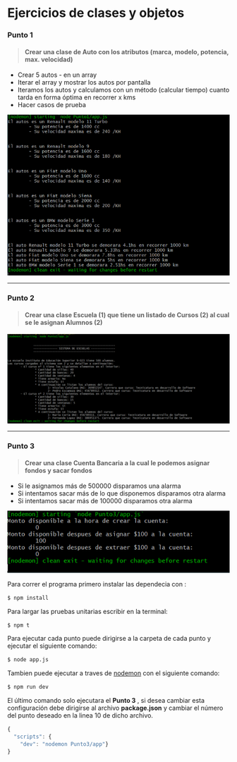 # Ejercicios de clases y objetos

### Punto 1
> #### Crear una clase de Auto con los atributos (marca, modelo, potencia, max. velocidad)
- Crear 5 autos - en un array
- Iterar el array y mostrar los autos por pantalla
- Iteramos los autos y calculamos con un método (calcular tiempo) cuanto tarda en forma óptima en recorrer x kms
- Hacer casos de prueba

![Punto 1](https://raw.githubusercontent.com/NicolasCatalanoIES/Ejercicio2/main/img/Punto1.PNG)

---
### Punto 2
> #### Crear una clase Escuela (1) que tiene un listado de Cursos (2) al cual se le asignan Alumnos (2)

![Punto 2](https://raw.githubusercontent.com/NicolasCatalanoIES/Ejercicio2/main/img/Punto2.PNG)

---

### Punto 3
> #### Crear una clase Cuenta Bancaria a la cual le podemos asignar fondos y sacar fondos
- Si le asignamos más de 500000 disparamos una alarma
- Si intentamos sacar más de lo que disponemos disparamos otra alarma
- Si intentamos sacar más de 100000 disparamos otra alarma

![Punto 3](https://raw.githubusercontent.com/NicolasCatalanoIES/Ejercicio2/main/img/Punto3.PNG)


Para correr el programa primero instalar las dependecia con :
```bash
$ npm install
```
Para largar las pruebas unitarias escribir en la terminal:
```bash
$ npm t
```
Para ejecutar cada punto puede dirigirse a la carpeta de cada punto y ejecutar el siguiente comando: 
```bash
$ node app.js
```
Tambien puede ejecutar a traves de [nodemon](https://www.npmjs.com/package/nodemon "nodemon") con el siguiente comando:
```bash
$ npm run dev
```
El último comando solo ejecutara el **Punto 3** , si desea cambiar esta configuración debe dirigirse al archivo **package.json** y cambiar el número del punto deseado en la linea 10 de dicho archivo.
```js
{
  "scripts": {
    "dev": "nodemon Punto3/app"}
}
```